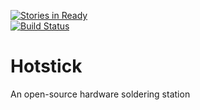 [![Stories in Ready](https://badge.waffle.io/robot-army/hotstick.png?label=ready&title=Ready)](https://waffle.io/robot-army/hotstick)   
[![Build Status](https://travis-ci.org/jeremypoulter/hotstick.svg?branch=master)](https://travis-ci.org/jeremypoulter/hotstick)   

# Hotstick

An open-source hardware soldering station


